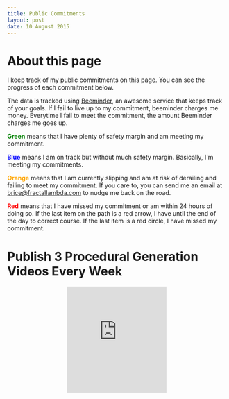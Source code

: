 ```yaml
---
title: Public Commitments
layout: post
date: 10 August 2015
---
```


# About this page
I keep track of my public commitments on this page. You can see the progress of each commitment below. 

The data is tracked using [Beeminder](http://beeminder.com), an awesome service that keeps track of your goals. If I fail to live up to my commitment, beeminder charges me money. Everytime I fail to meet the commitment, the amount Beeminder charges me goes up. 

<span style="font-weight:bold;color:green">Green</span> means that I have plenty of safety margin and am meeting my commitment.

<span style="font-weight:bold;color:blue">Blue</span> means I am on track but without much safety margin. Basically, I'm meeting my commitments.

<span style="font-weight:bold;color:orange">Orange</span> means that I am currently slipping and am at risk of derailing and failing to meet my commitment. If you care to, you can send me an email at [brice@fractallambda.com](mailto:brice@fractallambda.com?subject=You%20Are%20Off%20The%20Road!) to nudge me back on the road.

<span style="font-weight:bold;color:red">Red</span> means that I have missed my commitment or am within 24 hours of doing so. If the last item on the path is a red arrow, I have until the end of the day to correct course. If the last item is a red circle, I have missed my commitment.

# Publish 3 Procedural Generation Videos Every Week

<iframe src="https://www.beeminder.com/widget?slug=procgen&username=brice&countdown=true" height="245px" width="230px" frameborder="0px" style="display:block;margin-left:auto;margin-right:auto;"></iframe>

